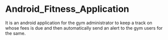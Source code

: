 # Android_Fitness_Application
It is an android application for the gym administrator to keep a track on whose fees is due and then automatically send an alert to the gym users for the same.
